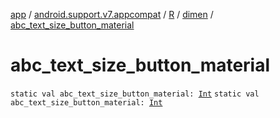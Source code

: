 [app](../../../index.md) / [android.support.v7.appcompat](../../index.md) / [R](../index.md) / [dimen](index.md) / [abc_text_size_button_material](.)

# abc_text_size_button_material

`static val abc_text_size_button_material: `[`Int`](https://kotlinlang.org/api/latest/jvm/stdlib/kotlin/-int/index.html)
`static val abc_text_size_button_material: `[`Int`](https://kotlinlang.org/api/latest/jvm/stdlib/kotlin/-int/index.html)